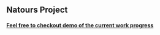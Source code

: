 ## Natours Project 

#### [Feel free to checkout demo of the current work progress](https://dejan-krstic.github.io/learning-advanced-styling/)






